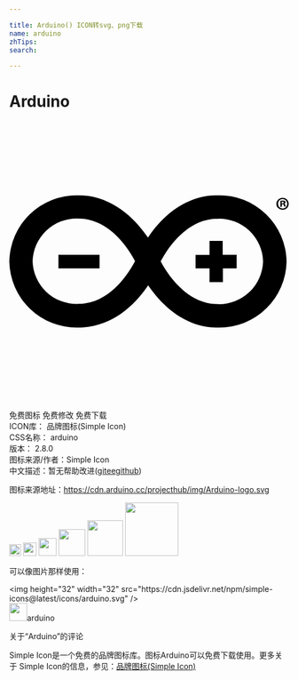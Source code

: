 ```yaml
---

title: Arduino() ICON转svg、png下载
name: arduino
zhTips: 
search: 

---
```


# Arduino  <small style="font-size: 60%;font-weight: 100"></small>

<div id="svg" class="svg-wrap">
<svg role="img" viewBox="0 0 24 24" xmlns="http://www.w3.org/2000/svg"><title>Arduino icon</title><path d="M23.82 12a5.78 5.78 0 0 0-5.88-5.67c-.29 0-.6.02-.9.05-2.52.37-4.2 2.18-5.13 3.57-.95-1.39-2.64-3.2-5.14-3.57-.3-.03-.6-.05-.9-.05A5.78 5.78 0 0 0 0 12a5.78 5.78 0 0 0 5.87 5.67c.3 0 .6-.02.92-.06 2.52-.36 4.2-2.17 5.14-3.56.95 1.39 2.63 3.2 5.14 3.57.31.03.6.05.91.05A5.78 5.78 0 0 0 23.82 12zM6.48 15.6c-.2.04-.43.04-.63.04A3.77 3.77 0 0 1 2 11.98a3.78 3.78 0 0 1 3.86-3.66c.2 0 .42.02.63.04 2.37.35 3.82 2.67 4.31 3.62-.5.95-1.95 3.3-4.31 3.62zM13 12c.49-.93 1.94-3.27 4.31-3.62.2-.04.42-.04.62-.04A3.76 3.76 0 0 1 21.8 12a3.78 3.78 0 0 1-3.86 3.66c-.2 0-.42-.02-.62-.04-2.36-.35-3.82-2.69-4.31-3.62zm-8.79.59h3.54v-1.16H4.22v1.16zm14.13 0h1.19v-1.16h-1.2v-1.19H17.2v1.2H16v1.15h1.2v1.18h1.15V12.6zM24 7.06c0 .3-.22.51-.53.51a.51.51 0 0 1-.53-.5c0-.28.24-.52.53-.52.31 0 .53.22.53.51zm-.91 0c0 .22.16.4.4.4.22 0 .38-.18.38-.4s-.16-.4-.38-.4c-.24-.02-.4.16-.4.4zm.3.26h-.1V6.8l.2-.01c.09 0 .14.01.18.03.04.02.06.06.06.11 0 .06-.04.1-.11.11.05.02.07.06.09.13l.03.13h-.12c-.02-.02-.02-.07-.04-.13-.02-.05-.04-.07-.11-.07h-.05l-.02.22zm.02-.3h.06c.07 0 .1-.01.1-.07 0-.05-.03-.07-.1-.07h-.07v.14h.01z"/></svg>
</div>
<detail full-name='arduino'></detail>

<div class="detail-page">
<p>
<span><span class="badge-success badge">免费图标</span> <span class="badge-success badge">免费修改</span>  <span class="badge-success badge">免费下载</span> </span>
<br/>
<span>
ICON库：
<span class="badge-secondary badge">品牌图标(Simple Icon)</span> 
</span>
<br/>
<span>
CSS名称：
<span class="badge-secondary badge">arduino</span> 
</span>

<br/>
<span>
版本：
<span class="badge-secondary badge">2.8.0</span> 
</span>
<br/>
<span>图标来源/作者：<span class="badge-light badge">Simple Icon</span></span> 
<br/>
<span class="zh-detail">中文描述：暂无<span class="help-link"><span>帮助改进</span>(<a href="https://gitee.com/liuwave/icon-helper/edit/master/json/brands/arduino.json" target="_blank" rel="noopener noreferrer">gitee</a><a href="https://github.com/liuwave/icon-helper/edit/master/json/brands/arduino.json" target="_blank" rel="noopener noreferrer">github</a></span>)</span><br/>
</p>
</div><div class="description description alert alert-light"><p>图标来源地址：<a href="https://cdn.arduino.cc/projecthub/img/Arduino-logo.svg" target="_blank" rel="noopener noreferrer">https://cdn.arduino.cc/projecthub/img/Arduino-logo.svg</a></p></div>
<div class="alert alert-dark">
<img height="21" width="21" src="https://cdn.jsdelivr.net/npm/simple-icons@latest/icons/arduino.svg" />
<img height="24" width="24" src="https://cdn.jsdelivr.net/npm/simple-icons@latest/icons/arduino.svg" />
<img height="32" width="32" src="https://cdn.jsdelivr.net/npm/simple-icons@latest/icons/arduino.svg" />
<img height="48" width="48" src="https://cdn.jsdelivr.net/npm/simple-icons@latest/icons/arduino.svg" />
<img height="64" width="64" src="https://cdn.jsdelivr.net/npm/simple-icons@latest/icons/arduino.svg" />
<img height="96" width="96" src="https://cdn.jsdelivr.net/npm/simple-icons@latest/icons/arduino.svg" />

</div>
<div>
  <p>可以像图片那样使用：    
  </p>
  <div class="alert alert-primary" style="font-size: 14px">
    &lt;img height="32" width="32" src="https://cdn.jsdelivr.net/npm/simple-icons@latest/icons/arduino.svg" /&gt;
    <copy-btn content='<img height="32" width="32" src="https://cdn.jsdelivr.net/npm/simple-icons@latest/icons/arduino.svg" />'></copy-btn>
  </div>
  <div class="alert alert-secondary">
    <img height="32" width="32" src="https://cdn.jsdelivr.net/npm/simple-icons@latest/icons/arduino.svg" />arduino
    <copy-btn content="arduino" btn-title="复制图标名称"></copy-btn>
  </div>
</div>

<Vssue title="关于“Arduino”的评论" >关于“Arduino”的评论</Vssue>


<div><p>Simple Icon是一个免费的品牌图标库。图标Arduino可以免费下载使用。更多关于  Simple Icon的信息，参见：<a target="_blank" href="https://iconhelper.cn/brands.html">品牌图标(Simple Icon)</a>
</p></div>
